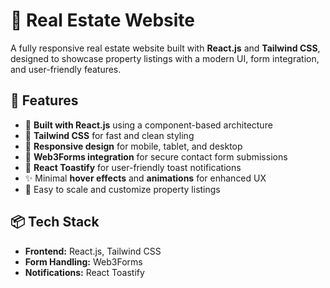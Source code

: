 # 🏡 Real Estate Website

A fully responsive real estate website built with **React.js** and **Tailwind CSS**, designed to showcase property listings with a modern UI, form integration, and user-friendly features.

## 🚀 Features

- 🔧 **Built with React.js** using a component-based architecture
- 🎨 **Tailwind CSS** for fast and clean styling
- 📱 **Responsive design** for mobile, tablet, and desktop
- 📩 **Web3Forms integration** for secure contact form submissions
- 🔔 **React Toastify** for user-friendly toast notifications
- ✨ Minimal **hover effects** and **animations** for enhanced UX
- 📂 Easy to scale and customize property listings

## 📦 Tech Stack

- **Frontend:** React.js, Tailwind CSS
- **Form Handling:** Web3Forms
- **Notifications:** React Toastify




